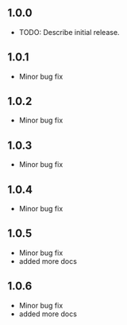 ## 1.0.0

* TODO: Describe initial release.

## 1.0.1

* Minor bug fix

## 1.0.2

* Minor bug fix

## 1.0.3

* Minor bug fix

## 1.0.4

* Minor bug fix

## 1.0.5

* Minor bug fix
* added more docs

## 1.0.6

* Minor bug fix
* added more docs
